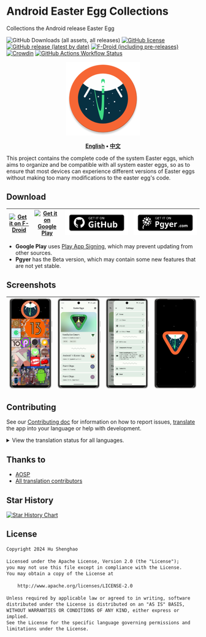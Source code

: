 # Android Easter Egg Collections

Collections the Android release Easter Egg

![GitHub Downloads (all assets, all releases)](https://img.shields.io/github/downloads/hushenghao/AndroidEasterEggs/total?logo=github&label=Downloads)
[![GitHub license](https://img.shields.io/github/license/hushenghao/AndroidEasterEggs?logo=apache)](https://github.com/hushenghao/AndroidEasterEggs/blob/master/LICENSE)
[![GitHub release (latest by date)](https://img.shields.io/github/v/release/hushenghao/AndroidEasterEggs?logo=github)](https://github.com/hushenghao/AndroidEasterEggs/releases)
[![F-Droid (including pre-releases)](https://img.shields.io/f-droid/v/com.dede.android_eggs?logo=fdroid)](https://f-droid.org/packages/com.dede.android_eggs)
[![Crowdin](https://badges.crowdin.net/easter-eggs/localized.svg)](https://crowdin.com/project/easter-eggs)
[![GitHub Actions Workflow Status](https://img.shields.io/github/actions/workflow/status/hushenghao/AndroidEasterEggs/buildBeta.yml?logo=github&label=Beta%20CI)](https://github.com/hushenghao/AndroidEasterEggs/actions/workflows/buildBeta.yml)

<div align="center">

![logo](assets/image/ic_launcher_round.png)

**[English](./README.md) • [中文](./README_zh.md)**

</div>

This project contains the complete code of the system Easter eggs, which aims to organize and be
compatible with all system easter eggs, so as to ensure that most devices can experience different
versions of Easter eggs without making too many modifications to the easter egg's code.

## Download

| [![Get it on F-Droid](https://fdroid.gitlab.io/artwork/badge/get-it-on.svg)](https://f-droid.org/packages/com.dede.android_eggs) | [![Get it on Google Play](https://play.google.com/intl/en_us/badges/static/images/badges/en_badge_web_generic.png)](https://play.google.com/store/apps/details?id=com.dede.android_eggs&utm_source=Github&pcampaignid=pcampaignidMKT-Other-global-all-co-prtnr-py-PartBadge-Mar2515-1) | [![Github](assets/image/badge_github.svg)](https://github.com/hushenghao/AndroidEasterEggs/releases) | [![Beta](assets/image/badge_pgyer.svg)](https://www.pgyer.com/eggs) |
|----------------------------------------------------------------------------------------------------------------------------------|----------------------------------------------------------------------------------------------------------------------------------------------------------------------------------------------------------------------------------------------------------------------------------------|------------------------------------------------------------------------------------------------------|---------------------------------------------------------------------|

* **Google Play**
  uses [Play App Signing](https://support.google.com/googleplay/android-developer/answer/9842756),
  which may prevent updating from other sources.
* **Pgyer** has the Beta version, which may contain some new features that are not yet
  stable.

## Screenshots

| ![Screenshot](./fastlane/metadata/android/en-US/images/phoneScreenshots/1.png) | ![Screenshot](./fastlane/metadata/android/en-US/images/phoneScreenshots/2.png) | ![Screenshot](./fastlane/metadata/android/en-US/images/phoneScreenshots/3.png) | ![Screenshot](./fastlane/metadata/android/en-US/images/phoneScreenshots/4.png) |
|--------------------------------------------------------------------------------|--------------------------------------------------------------------------------|--------------------------------------------------------------------------------|--------------------------------------------------------------------------------|

## Contributing

See our [Contributing doc](.github/CONTRIBUTING.md) for information on how to report
issues, [translate](https://crowdin.com/project/easter-eggs) the app into your language or help with
development.

<details>
<summary>View the translation status for all languages.</summary>

[![Crowdin](script/crowdin/crowdin_project_progress.svg)](https://crowdin.com/project/easter-eggs)

</details>

## Thanks to

* [AOSP](https://cs.android.com/android/platform/superproject/main)
* [All translation contributors](https://crowdin.com/project/easter-eggs/members)

## Star History

[![Star History Chart](https://api.star-history.com/svg?repos=hushenghao/AndroidEasterEggs&type=Date)](https://star-history.com/#hushenghao/AndroidEasterEggs&Date)

## License

```text
Copyright 2024 Hu Shenghao

Licensed under the Apache License, Version 2.0 (the "License");
you may not use this file except in compliance with the License.
You may obtain a copy of the License at

    http://www.apache.org/licenses/LICENSE-2.0

Unless required by applicable law or agreed to in writing, software
distributed under the License is distributed on an "AS IS" BASIS,
WITHOUT WARRANTIES OR CONDITIONS OF ANY KIND, either express or implied.
See the License for the specific language governing permissions and
limitations under the License.
```
